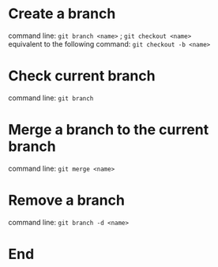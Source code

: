 # Create a branch  
command line: ` git branch <name> ` ;  ` git checkout <name> `  
equivalent to the following command: `git checkout -b <name> `  
# Check current branch  
command line: ` git branch `  
# Merge a branch to the current branch  
command line: ` git merge <name> `  
# Remove a branch  
command line: `git branch -d <name> `  
# End
